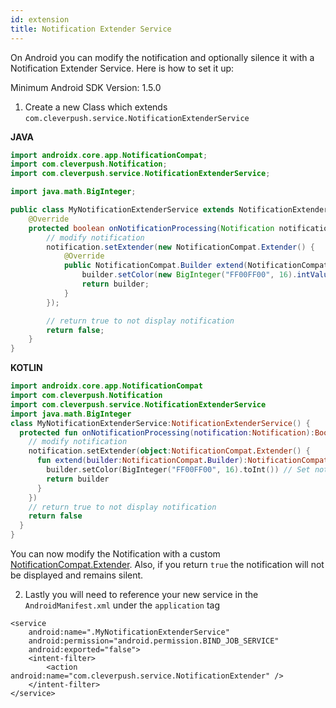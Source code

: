 ```yaml
---
id: extension
title: Notification Extender Service
---
```


On Android you can modify the notification and optionally silence it with a Notification Extender Service. Here is how to set it up:

Minimum Android SDK Version: 1.5.0

1. Create a new Class which extends `com.cleverpush.service.NotificationExtenderService`

**JAVA**
```java
import androidx.core.app.NotificationCompat;
import com.cleverpush.Notification;
import com.cleverpush.service.NotificationExtenderService;

import java.math.BigInteger;

public class MyNotificationExtenderService extends NotificationExtenderService {
	@Override
	protected boolean onNotificationProcessing(Notification notification) {
		// modify notification
		notification.setExtender(new NotificationCompat.Extender() {
			@Override
			public NotificationCompat.Builder extend(NotificationCompat.Builder builder) {
				builder.setColor(new BigInteger("FF00FF00", 16).intValue()); // Set notification color to green
				return builder;
			}
		});

		// return true to not display notification
		return false;
	}
}

```

**KOTLIN**
```kotlin
import androidx.core.app.NotificationCompat
import com.cleverpush.Notification
import com.cleverpush.service.NotificationExtenderService
import java.math.BigInteger
class MyNotificationExtenderService:NotificationExtenderService() {
  protected fun onNotificationProcessing(notification:Notification):Boolean {
    // modify notification
    notification.setExtender(object:NotificationCompat.Extender() {
      fun extend(builder:NotificationCompat.Builder):NotificationCompat.Builder {
        builder.setColor(BigInteger("FF00FF00", 16).toInt()) // Set notification color to green
        return builder
      }
    })
    // return true to not display notification
    return false
  }
}

```

You can now modify the Notification with a custom [NotificationCompat.Extender](https://developer.android.com/reference/androidx/core/app/NotificationCompat.Extender).
Also, if you return `true` the notification will not be displayed and remains silent.

2. Lastly you will need to reference your new service in the `AndroidManifest.xml` under the `application` tag

```
<service
    android:name=".MyNotificationExtenderService"
    android:permission="android.permission.BIND_JOB_SERVICE"
    android:exported="false">
    <intent-filter>
        <action android:name="com.cleverpush.service.NotificationExtender" />
    </intent-filter>
</service>
```
